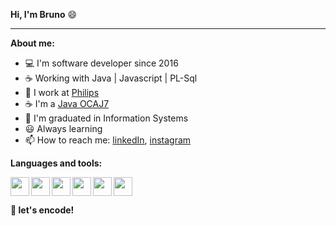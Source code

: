 <strong>Hi, I'm Bruno</strong> 😄

<hr />

<strong>About me:</strong>

- 💻  I'm software developer since 2016
- ☕ Working with Java | Javascript | PL-Sql
- 🚀  I work at [Philips](https://github.com/philips-emr)
- ☕ I'm a [Java OCAJ7](https://www.youracclaim.com/badges/f17a6148-9f13-42c5-8c85-1823c953b83c/linked_in_profile)
- 📝  I'm graduated in Information Systems
- 😃 Always learning
- 📫  How to reach me: [linkedIn](https://www.linkedin.com/in/brunorobertosouza//), [instagram](https://www.instagram.com/brunosuza/)

**Languages and tools:**

<img align="left" height="30" src="https://cdn.jsdelivr.net/gh/devicons/devicon/icons/react/react-original.svg"  />
<img align="left" height="30" src="https://cdn.jsdelivr.net/gh/devicons/devicon/icons/java/java-original-wordmark.svg" />          
<img align="left" height="30" src="https://cdn.jsdelivr.net/gh/devicons/devicon/icons/nodejs/nodejs-original.svg" />
<img align="left" height="30" src="https://cdn.jsdelivr.net/gh/devicons/devicon/icons/javascript/javascript-original.svg" />
<link align="left" height="30" rel="stylesheet" href="https://cdn.jsdelivr.net/gh/devicons/devicon@v2.15.1/devicon.min.css">
<img align="left" height="30" src="https://cdn.jsdelivr.net/gh/devicons/devicon/icons/spring/spring-original-wordmark.svg" />          
<img height="30" src="https://cdn.jsdelivr.net/gh/devicons/devicon/icons/github/github-original.svg" />

**🚀 let's encode!**
